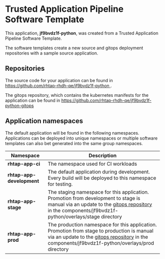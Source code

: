 # Trusted Application Pipeline Software Template

This application, **jf9bvdz1f-python**, was created from a Trusted Application Pipeline Software Template.

The software templates create a new source and gitops deployment repositories with a sample source application. 

## Repositories

The source code for your application can be found in [https://github.com/rhtap-rhdh-qe/jf9bvdz1f-python ](https://github.com/rhtap-rhdh-qe/jf9bvdz1f-python ).
 
The gitops repository, which contains the kubernetes manifests for the application can be found in 
[https://github.com/rhtap-rhdh-qe/jf9bvdz1f-python-gitops ](https://github.com/rhtap-rhdh-qe/jf9bvdz1f-python-gitops ) 

## Application namespaces 

The default application will be found in the following namespaces. Applications can be deployed into unique namespaces or multiple software templates can also bet generated into the same group namespaces.  

|  Namespace   |  Description   |  
| -------- | -------- |
| **rhtap-app-ci** | The namespace used for CI workloads |
| **rhtap-app-development** | The default application during development. Every build will be deployed to this namespace for testing. |
| **rhtap-app-stage** | The staging namespace for this application. Promotion from development to stage is manual via an update to the [gitops repository](https://github.com/rhtap-rhdh-qe/jf9bvdz1f-python-gitops ) in the components/jf9bvdz1f-python/overlays/stage directory |
| **rhtap-app-prod** | The production namespace for this application. Promotion from stage to production is manual via an update to the [gitops repository](https://github.com/rhtap-rhdh-qe/jf9bvdz1f-python-gitops ) in the components/jf9bvdz1f-python/overlays/prod directory |